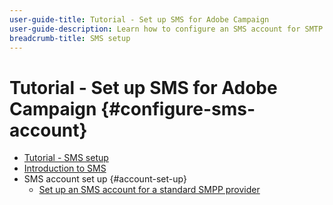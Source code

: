 ```yaml
---
user-guide-title: Tutorial - Set up SMS for Adobe Campaign
user-guide-description: Learn how to configure an SMS account for SMTP providers, how Adobe Campaign handles SMS, and how to analyze and troubleshoot the configuration. 
breadcrumb-title: SMS setup
---
```


# Tutorial - Set up SMS for Adobe Campaign {#configure-sms-account}

+ [Tutorial - SMS setup](/help/tutorial-sms/overview.md)
+ [Introduction to SMS](/help/tutorial-sms/introduction-to-sms.md)
+ SMS account set up {#account-set-up}
  + [Set up an SMS account for a standard SMPP provider](/help/tutorial-sms/set-up-account-for-standard-SMPP-provider.md)
